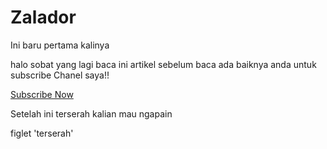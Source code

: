 # Zalador
Ini baru pertama kalinya

<html>
<title>Hai</title>

<p>halo sobat yang lagi baca ini artikel sebelum baca ada baiknya anda untuk subscribe Chanel saya!!</p>
<a href="https://www.youtube.com/channel/UCXypDrKREiCq0LVIm14xe9Q">Subscribe Now</a>

<p>Setelah ini terserah kalian mau ngapain</p>

figlet 'terserah'
